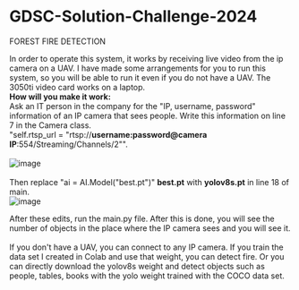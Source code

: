 # GDSC-Solution-Challenge-2024
FOREST FIRE DETECTION

In order to operate this system, it works by receiving live video from the ip camera on a UAV. I have made some arrangements for you to run this system, so you will be able to run it even if you do not have a UAV. The 3050ti video card works on a laptop.<br>
<b>How will you make it work:<br></b>
Ask an IT person in the company for the "IP, username, password" information of an IP camera that sees people. Write this information on line 7 in the Camera class. <br>"self.rtsp_url = "rtsp://<b>username:password@camera IP</b>:554/Streaming/Channels/2"".<br><br>![image](https://github.com/necipsahamettinkucuk/GDSC-Solution-Challenge-2024/assets/121046682/04e1c67b-cb45-4ccb-9921-7b2324e260cb)
<br><br>
Then replace "ai = AI.Model("best.pt")" <b>best.pt</b> with <b>yolov8s.pt</b> in line 18 of main.<br>![image](https://github.com/necipsahamettinkucuk/GDSC-Solution-Challenge-2024/assets/121046682/14faaefb-343b-4556-95b2-6f725c2c192c) <br>

After these edits, run the main.py file. After this is done, you will see the number of objects in the place where the IP camera sees and you will see it.<br><br>
If you don't have a UAV, you can connect to any IP camera. If you train the data set I created in Colab and use that weight, you can detect fire. Or you can directly download the yolov8s weight and detect objects such as people, tables, books with the yolo weight trained with the COCO data set.

